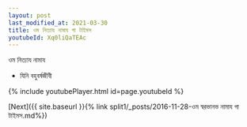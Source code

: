 ```yaml
---
layout: post
last_modified_at: 2021-03-30
title: ওম নিত্যায নামায গা টাইমস
youtubeId: Xq0liQaTEAc
---
```

 
 
 ওম নিত্যায নামায  
 
 -  যিনি বহুবর্ষজীবী 
 
  
 
  
 
 
 
 
 
 


{% include youtubePlayer.html id=page.youtubeId %}
 
[Next]({{ site.baseurl }}{% link  split1/_posts/2016-11-28-ওম স্বরভানভ নামায গা টাইমস.md%})
 
